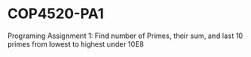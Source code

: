 # COP4520-PA1
Programing Assignment 1: Find number of Primes, their sum, and last 10 primes from lowest to highest under 10E8
